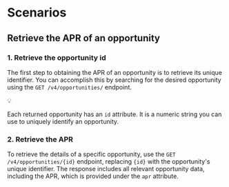 # Scenarios

## Retrieve the APR of an opportunity

### 1. Retrieve the opportunity id

The first step to obtaining the APR of an opportunity is to retrieve its unique identifier. You can accomplish this by searching for the desired opportunity using the `GET /v4/opportunities/` endpoint.

<aside>
💡

Each returned opportunity has an `id` attribute. It is a numeric string you can use to uniquely identify an opportunity.

</aside>

### 2. Retrieve the APR

To retrieve the details of a specific opportunity, use the `GET /v4/opportunities/{id}` endpoint, replacing `{id}` with the opportunity's unique identifier. The response includes all relevant opportunity data, including the APR, which is provided under the `apr` attribute.
